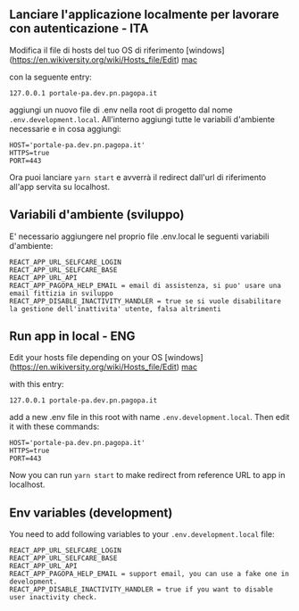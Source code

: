 ## Lanciare l'applicazione localmente per lavorare con autenticazione - ITA

Modifica il file di hosts del tuo OS di riferimento [windows] (https://en.wikiversity.org/wiki/Hosts_file/Edit) [mac](https://osxdaily.com/2012/08/07/edit-hosts-file-mac-os-x/)

con la seguente entry:

`127.0.0.1 portale-pa.dev.pn.pagopa.it`

aggiungi un nuovo file di .env nella root di progetto dal nome `.env.development.local`.
All'interno aggiungi tutte le variabili d'ambiente necessarie e in cosa aggiungi:

```
HOST='portale-pa.dev.pn.pagopa.it'
HTTPS=true
PORT=443
```

Ora puoi lanciare `yarn start` e avverrà il redirect dall'url di riferimento all'app servita su localhost.

## Variabili d'ambiente (sviluppo)

E' necessario aggiungere nel proprio file .env.local le seguenti variabili d'ambiente:

```
REACT_APP_URL_SELFCARE_LOGIN
REACT_APP_URL_SELFCARE_BASE
REACT_APP_URL_API
REACT_APP_PAGOPA_HELP_EMAIL = email di assistenza, si puo' usare una email fittizia in sviluppo
REACT_APP_DISABLE_INACTIVITY_HANDLER = true se si vuole disabilitare la gestione dell'inattivita' utente, falsa altrimenti
```

## Run app in local - ENG

Edit your hosts file depending on your OS [windows] (https://en.wikiversity.org/wiki/Hosts_file/Edit) [mac](https://osxdaily.com/2012/08/07/edit-hosts-file-mac-os-x/)

with this entry:

`127.0.0.1 portale-pa.dev.pn.pagopa.it`

add a new .env file in this root with name `.env.development.local`. Then edit it with these commands:

```
HOST='portale-pa.dev.pn.pagopa.it'
HTTPS=true
PORT=443
```

Now you can run `yarn start` to make redirect from reference URL to app in localhost.

## Env variables (development)

You need to add following variables to your `.env.development.local` file:

```
REACT_APP_URL_SELFCARE_LOGIN
REACT_APP_URL_SELFCARE_BASE
REACT_APP_URL_API
REACT_APP_PAGOPA_HELP_EMAIL = support email, you can use a fake one in development.
REACT_APP_DISABLE_INACTIVITY_HANDLER = true if you want to disable user inactivity check.
```
